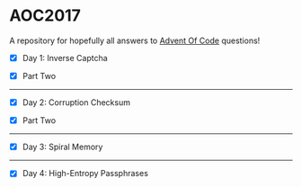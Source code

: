 # AOC2017

A repository for hopefully all answers to [Advent Of Code](http://adventofcode.com/2017) questions!
- [x] Day 1: Inverse Captcha 

- [x] Part Two
----
- [x] Day 2: Corruption Checksum 

- [x] Part Two

----
- [x] Day 3: Spiral Memory  

----
- [x] Day 4: High-Entropy Passphrases
